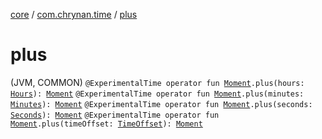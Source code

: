 [core](../index.md) / [com.chrynan.time](index.md) / [plus](./plus.md)

# plus

(JVM, COMMON) `@ExperimentalTime operator fun `[`Moment`](-moment/index.md)`.plus(hours: `[`Hours`](-hours/index.md)`): `[`Moment`](-moment/index.md)
`@ExperimentalTime operator fun `[`Moment`](-moment/index.md)`.plus(minutes: `[`Minutes`](-minutes/index.md)`): `[`Moment`](-moment/index.md)
`@ExperimentalTime operator fun `[`Moment`](-moment/index.md)`.plus(seconds: `[`Seconds`](-seconds/index.md)`): `[`Moment`](-moment/index.md)
`@ExperimentalTime operator fun `[`Moment`](-moment/index.md)`.plus(timeOffset: `[`TimeOffset`](-time-offset/index.md)`): `[`Moment`](-moment/index.md)